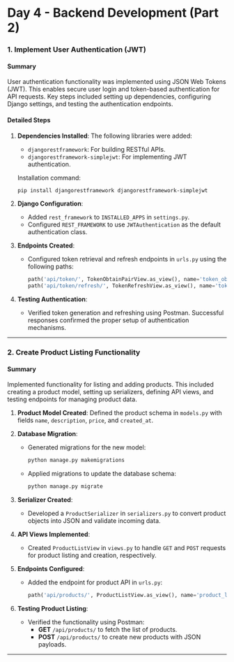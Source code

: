 # Day 4 - Backend Development (Part 2)

### 1. Implement User Authentication (JWT)

#### **Summary**

User authentication functionality was implemented using JSON Web Tokens (JWT). This enables secure user login and token-based authentication for API requests. Key steps included setting up dependencies, configuring Django settings, and testing the authentication endpoints.

#### **Detailed Steps**

1. **Dependencies Installed**:
   The following libraries were added:
   - `djangorestframework`: For building RESTful APIs.
   - `djangorestframework-simplejwt`: For implementing JWT authentication.
   
   Installation command:
   ```bash
   pip install djangorestframework djangorestframework-simplejwt
   ```

2. **Django Configuration**:
   - Added `rest_framework` to `INSTALLED_APPS` in `settings.py`.
   - Configured `REST_FRAMEWORK` to use `JWTAuthentication` as the default authentication class.

3. **Endpoints Created**:
   - Configured token retrieval and refresh endpoints in `urls.py` using the following paths:
     ```python
     path('api/token/', TokenObtainPairView.as_view(), name='token_obtain_pair')
     path('api/token/refresh/', TokenRefreshView.as_view(), name='token_refresh')
     ```

4. **Testing Authentication**:
   - Verified token generation and refreshing using Postman. Successful responses confirmed the proper setup of authentication mechanisms.

---

### 2. Create Product Listing Functionality

#### **Summary**

Implemented functionality for listing and adding products. This included creating a product model, setting up serializers, defining API views, and testing endpoints for managing product data.

1. **Product Model Created**:
   Defined the product schema in `models.py` with fields  `name`, `description`, `price`, and `created_at`.

2. **Database Migration**:
   - Generated migrations for the new model:
     ```bash
     python manage.py makemigrations
     ```
   - Applied migrations to update the database schema:
     ```bash
     python manage.py migrate
     ```

3. **Serializer Created**:
   - Developed a `ProductSerializer` in `serializers.py` to convert product objects into JSON and validate incoming data.

4. **API Views Implemented**:
   - Created `ProductListView` in `views.py` to handle `GET` and `POST` requests for product listing and creation, respectively.

5. **Endpoints Configured**:
   - Added the endpoint for product API in `urls.py`:
     ```python
     path('api/products/', ProductListView.as_view(), name='product_list')
     ```

6. **Testing Product Listing**:
   - Verified the functionality using Postman:
     - **GET** `/api/products/` to fetch the list of products.
     - **POST** `/api/products/` to create new products with JSON payloads.

---

 